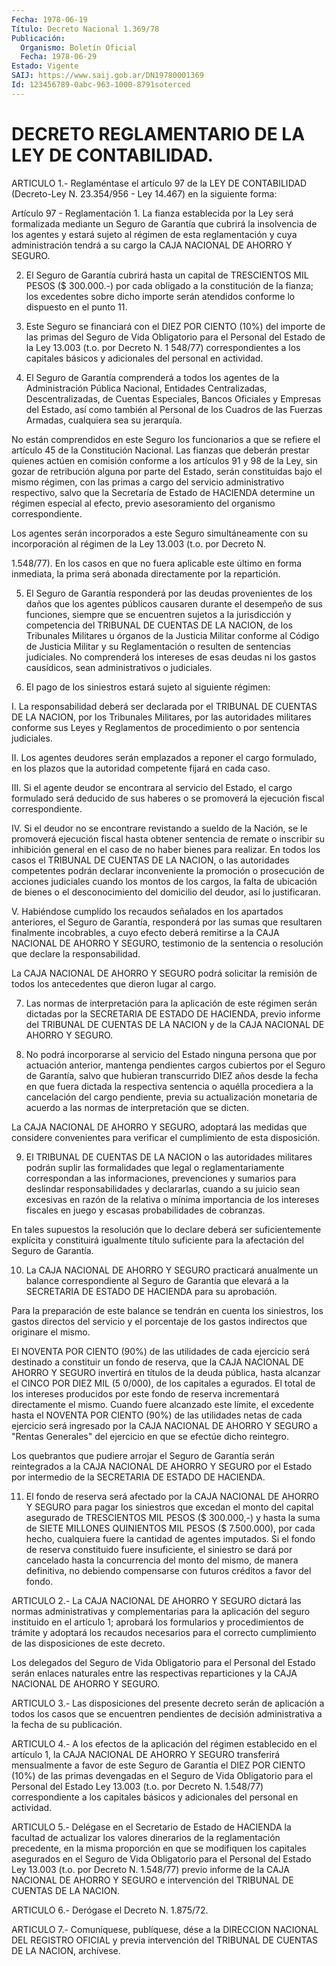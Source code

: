 ```yaml
---
Fecha: 1978-06-19
Título: Decreto Nacional 1.369/78
Publicación:
  Organismo: Boletín Oficial
  Fecha: 1978-06-29
Estado: Vigente
SAIJ: https://www.saij.gob.ar/DN19780001369
Id: 123456789-0abc-963-1000-8791soterced
---
```

# DECRETO REGLAMENTARIO DE LA LEY DE CONTABILIDAD.

<a id="1"></a>
ARTICULO  1.-  Reglaméntase  el  artículo  97  de  la LEY  DE CONTABILIDAD  (Decreto-Ley  N.  23.354/956  -  Ley  14.467)  en la siguiente forma:

Artículo 97 - Reglamentación 1.  La  fianza  establecida por la Ley será formalizada mediante un Seguro de Garantía  que  cubrirá  la  insolvencia  de los agentes y estará sujeto al régimen de esta reglamentación y cuya administración  tendrá  a  su  cargo la CAJA NACIONAL DE  AHORRO  Y SEGURO.

2. El Seguro de Garantía cubrirá  hasta  un  capital de TRESCIENTOS MIL PESOS ($ 300.000.-) por cada obligado a la  constitución  de la fianza;    los  excedentes  sobre  dicho  importe  serán  atendidos conforme lo dispuesto en el punto 11.

3. Este Seguro  se  financiará  con  el  DIEZ  POR CIENTO (10%) del importe  de  las  primas  del  Seguro de Vida Obligatorio  para  el Personal  del  Estado  de la Ley 13.003  (t.o.  por Decreto  N.  1 548/77) correspondientes  a los capitales básicos y adicionales del personal en actividad.

4. El Seguro de Garantía comprenderá  a  todos  los  agentes  de la Administración    Pública    Nacional,    Entidades  Centralizadas, Descentralizadas,  de  Cuentas  Especiales,  Bancos    Oficiales  y Empresas  del  Estado, así como también al Personal de los  Cuadros de  las  Fuerzas  Armadas,    cualquiera  sea  su  jerarquía.

No están comprendidos en este Seguro  los  funcionarios  a  que  se refiere    el   artículo  45  de  la  Constitución Nacional. Las  fianzas  que   deberán  prestar  quienes  actúen  en  comisión conforme  a  los artículos  91  y  98  de  la  Ley,  sin  gozar  de retribución alguna  por  parte  del Estado, serán constituidas bajo el mismo régimen, con las primas a cargo del servicio administrativo respectivo, salvo  que  la  Secretaría  de Estado de HACIENDA    determine    un  régimen  especial  al  efecto,  previo asesoramiento del organismo correspondiente.

Los agentes serán incorporados  a  este  Seguro simultáneamente con su incorporación al régimen de la Ley 13.003  (t.o. por Decreto N.

1.548/77).  En los casos en que no fuera aplicable este  último  en forma  inmediata,   la  prima  será  abonada  directamente  por  la repartición.

5. El Seguro de Garantía  responderá por las deudas provenientes de los daños que los agentes públicos  causaren  durante  el desempeño de    sus  funciones,  siempre  que  se  encuentren  sujetos  a  la jurisdicción  y  competencia  del TRIBUNAL DE CUENTAS DE LA NACION, de  los  Tribunales  Militares u órganos  de  la  Justicia  Militar conforme  al Código de  Justicia  Militar  y  su  Reglamentación  o resulten de  sentencias judiciales. No comprenderá los intereses de esas  deudas ni  los  gastos  causídicos,  sean  administrativos  o judiciales.

6. El pago  de  los  siniestros estará sujeto al siguiente régimen:

I. La responsabilidad  deberá  ser  declarada  por  el  TRIBUNAL DE CUENTAS  DE  LA  NACION,  por  los  Tribunales  Militares,  por las autoridades    militares   conforme  sus  Leyes  y  Reglamentos  de procedimiento o por sentencia judiciales.

II.  Los  agentes deudores serán  emplazados  a  reponer  el  cargo formulado,  en  los  plazos  que  la autoridad competente fijará en cada caso.

III. Si el agente deudor se encontrara  al  servicio del Estado, el cargo  formulado será deducido de sus haberes  o  se  promoverá  la ejecución fiscal correspondiente.

IV. Si el  deudor  no  se  encontrare  revistando  a  sueldo  de la Nación,  se  le  promoverá ejecución fiscal hasta obtener sentencia de remate o inscribir  su inhibición general en el caso de no haber bienes para realizar. En  todos los casos el TRIBUNAL DE CUENTAS DE LA  NACION,  o  las  autoridades    competentes    podrán  declarar inconveniente  la  promoción  o prosecución de acciones  judiciales cuando los montos de los cargos,  la falta de ubicación de bienes o el desconocimiento del domicilio del  deudor,  así lo justificaran.

V.  Habiéndose  cumplido  los recaudos señalados en  los  apartados anteriores, el Seguro de Garantía,  responderá  por  las  sumas que resultaren  finalmente  incobrables, a cuyo efecto deberá remitirse a la CAJA NACIONAL DE AHORRO  Y  SEGURO, testimonio de la sentencia o resolución que declare la responsabilidad.

La CAJA NACIONAL DE AHORRO Y SEGURO  podrá solicitar la remisión de todos los antecedentes que dieron lugar al cargo.

7.  Las normas de interpretación para la aplicación de este régimen serán  dictadas  por  la  SECRETARIA  DE ESTADO DE HACIENDA, previo informe del TRIBUNAL DE CUENTAS DE LA NACION  y de la CAJA NACIONAL DE AHORRO Y SEGURO.

8.  No  podrá incorporarse al servicio del Estado  ninguna  persona que por actuación  anterior,  mantenga  pendientes cargos cubiertos por  el  Seguro de Garantía, salvo que hubieran  transcurrido  DIEZ años desde  la fecha en que fuera dictada la respectiva sentencia o aquélla procediera  a la cancelación del cargo pendiente, previa su actualización monetaria  de  acuerdo a las normas de interpretación que se dicten.

La  CAJA  NACIONAL DE AHORRO Y SEGURO,  adoptará  las  medidas  que considere convenientes  para  verificar  el  cumplimiento  de  esta disposición.

9.  El TRIBUNAL DE CUENTAS DE LA NACION o las autoridades militares podrán  suplir  las  formalidades  que  legal  o reglamentariamente correspondan  a  las  informaciones, prevenciones y  sumarios  para deslindar responsabilidades  y declararlas, cuando a su juicio sean excesivas  en razón de la relativa  o  mínima  importancia  de  los intereses fiscales  en juego y escasas probabilidades de cobranzas.

En  tales  supuestos  la  resolución  que  lo  declare  deberá  ser suficientemente  explícita    y    constituirá   igualmente  título suficiente  para  la  afectación  del  Seguro  de  Garantía.

10.  La  CAJA  NACIONAL DE AHORRO Y SEGURO practicará anualmente un balance correspondiente  al  Seguro  de  Garantía  que elevará a la SECRETARIA  DE  ESTADO  DE  HACIENDA  para  su  aprobación.

Para  la  preparación  de  este  balance  se  tendrán en cuenta los siniestros,  los gastos directos del servicio y  el  porcentaje  de los gastos indirectos que originare el mismo.

El NOVENTA POR  CIENTO  (90%)  de  las utilidades de cada ejercicio será  destinado  a constituir un fondo  de  reserva,  que  la  CAJA NACIONAL DE AHORRO  Y  SEGURO  invertirá  en  títulos  de  la deuda pública,  hasta  alcanzar  el CINCO POR DIEZ MIL (5 0/000), de  los capitales a egurados. El total  de  los  intereses  producidos  por este  fondo  de  reserva incrementará directamente el mismo. Cuando fuere alcanzado este  límite,  el  excedente  hasta  el NOVENTA POR CIENTO  (90%)  de  las  utilidades  netas  de  cada ejercicio  será ingresado  por  la  CAJA  NACIONAL  DE  AHORRO Y SEGURO  a  "Rentas Generales" del ejercicio en que se efectúe  dicho  reintegro.

Los  quebrantos  que  pudiere  arrojar  el Seguro de Garantía serán reintegrados a la CAJA NACIONAL DE AHORRO  Y  SEGURO  por el Estado por  intermedio  de  la  SECRETARIA  DE  ESTADO  DE HACIENDA.

11.  El  fondo  de  reserva será afectado por la CAJA  NACIONAL  DE AHORRO Y SEGURO para  pagar los siniestros que excedan el monto del capital asegurado de TRESCIENTOS  MIL  PESOS  ($ 300.000,-) y hasta la suma de SIETE MILLONES QUINIENTOS MIL PESOS  ($  7.500.000), por cada  hecho, cualquiera fuere la cantidad de agentes imputados.  Si el fondo  de  reserva  constituido fuere insuficiente, el siniestro se dará por cancelado hasta  la  concurrencia  del monto del mismo, de manera definitiva, no debiendo compensarse con  futuros créditos a favor del fondo.

<a id="2"></a>
ARTICULO  2.-  La CAJA NACIONAL DE AHORRO Y SEGURO dictará las normas administrativas  y  complementarias  para  la aplicación del seguro  instituido  en  el  artículo 1; aprobará los formularios  y procedimientos de trámite y adoptará  los  recaudos necesarios para el  correcto  cumplimiento de las disposiciones  de  este  decreto.

Los delegados del  Seguro  de Vida Obligatorio para el Personal del Estado serán enlaces naturales  entre las respectivas reparticiones y la CAJA NACIONAL DE AHORRO Y SEGURO.

<a id="3"></a>
ARTICULO  3.-  Las disposiciones del presente decreto serán de aplicación  a todos los  casos  que  se  encuentren  pendientes  de decisión administrativa a la fecha de su publicación.

<a id="4"></a>
ARTICULO  4.-  A  los  efectos  de  la  aplicación del régimen establecido en el artículo 1, la CAJA NACIONAL  DE  AHORRO Y SEGURO transferirá  mensualmente  a  favor  de este Seguro de Garantía  el DIEZ  POR CIENTO (10%) de las primas devengadas  en  el  Seguro  de Vida Obligatorio  para  el Personal del Estado Ley 13.003 (t.o. por Decreto N. 1.548/77) correspondiente  a  los  capitales  básicos  y adicionales del personal en actividad.

<a id="5"></a>
ARTICULO 5.- Delégase en el Secretario de Estado de HACIENDA la facultad  de actualizar los valores dinerarios de la reglamentación precedente,  en  la  misma  proporción  en  que  se  modifiquen los capitales  asegurados  en  el  Seguro de Vida Obligatorio  para  el Personal  del  Estado Ley 13.003 (t.o.  por  Decreto N.  1.548/77) previo informe de la CAJA NACIONAL DE AHORRO Y SEGURO e intervención del TRIBUNAL DE CUENTAS DE LA NACION.

<a id="6"></a>
ARTICULO 6.- Derógase el Decreto N. 1.875/72.

<a id="7"></a>
ARTICULO  7.-  Comuníquese,  publíquese,  dése  a la DIRECCION NACIONAL  DEL  REGISTRO OFICIAL y previa intervención del  TRIBUNAL DE CUENTAS DE LA NACION, archívese.